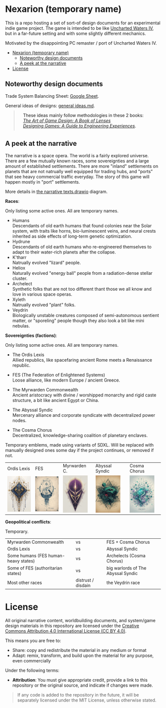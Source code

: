 # Nexarion (temporary name)

This is a repo hosting a set of sort-of design documents for an experimental indie game project. The game is intended to be like [Uncharted Waters IV](https://store.steampowered.com/app/1424800/Uncharted_Waters_IV_HD_Version/), but in a far-future setting and with some slightly different mechanics.

Motivated by the disappointing PC remaster / port of Uncharted Waters IV.

<!-- TOC -->

- [Nexarion (temporary name)](#nexarion-temporary-name)
    - [Noteworthy design documents](#noteworthy-design-documents)
    - [A peek at the narrative](#a-peek-at-the-narrative)
- [License](#license)

<!-- /TOC -->

## Noteworthy design documents

Trade System Balancing Sheet: [Google Sheet](https://docs.google.com/spreadsheets/d/1UFZz6B97ojAMlQY8WkVzC41KoKGSq5iycUdhuf7L4mo/edit?usp=sharing).

General ideas of designs: [general ideas.md](./designs/general%20ideas.md).  
<span style="display:inline-block; margin-left:2em; margin-top: 0.5em; padding: 0.5em 2em; border-left: solid 2px #e0e0e0;">
These ideas mainly follow methodologies in these 2 books:  
[*The Art of Game Design: A Book of Lenses*](https://www.amazon.com/Art-Game-Design-Lenses-Third-dp-1138632058/dp/1138632058)  
[*Designing Games: A Guide to Engineering Experiences*](https://www.amazon.ca/Designing-Games-Guide-Engineering-Experiences/dp/1449337937).
</span>

## A peek at the narrative

The narrative is a space opera. The world is a fairly explored universe. There are a few mutually known races, some sovereignties and a large amount of established settlements. There are more "inland" settlements on planets that are not natrually well equipped for trading hubs, and "ports" that see heavy commercial traffic everyday. The story of this game will happen mostly in "port" settlements.

More details in [the narrative texts.drawio](./narratives/narrative%20world.drawio) diagram.

**Races**:

Only listing some active ones. All are temporary names.

- Humans  
    Descendants of old earth humans that found colonies near the Solar system, with traits like horns, bio-luminescent veins, and neural crests inherited as side effects of long-term genetic optimization.
- Hydrune  
    Descendants of old earth humans who re-engineered themselves to adapt to their water-rich planets after the collapse.
- K'tharr  
    Natrually evolved "lizard" people.
- Heliox  
    Naturally evolved "energy ball" people from a radiation-dense stellar cluster.
- Archelect  
    Synthetic folks that are not too different thant those we all know and love in various space operas.
- Xyleth  
    Natrually evolved "plant" folks.
- Veydrin  
    Biologically unstable creatures composed of semi-autonomous sentient matter, or "sporeling" people though they also look a bit like mini nebulas.

**Sovereignties (factions)**:

Only listing some active ones. All are temporary names.

- The Ordis Lexis  
    Allied republics, like spacefaring ancient Rome meets a Renaissance republic.

- FES (The Federation of Enlightened Systems)  
    Loose alliance, like modern Europe / ancient Greece.

- The Myrwarden Commonwealth  
    Ancient aristocracy with divine / worshipped monarchy and rigid caste structure, a bit like ancient Egypt or China.

- The Abyssal Syndic  
    Mercenary alliance and corporate syndicate with decentralized power nodes.

- The Cosma Chorus  
    Decentralized, knowledge-sharing coalition of planetary enclaves.

Temporary emblems, made using variants of SDXL. Will be replaced with manually designed ones some day if the project continues, or removed if not.

| | | | | |
| -------- | ------- | ------- | ------- | ------- |
|Ordis Lexis| FES | Myrwarden C. | Abyssal Syndic | Cosma Chorus  |
|<img alt="Ordis Lexis emblem" src="./assets/fac_emblem05.png" width="80">|<img alt="FES emblem" src="./assets/fac_emblem04.png" width="80">|<img alt="Myrwarden Commonwealth emblem" src="./assets/fac_emblem01.png" width="80">|<img alt="Abyssal Syndic emblem" src="./assets/fac_emblem03.png" width="80">|<img alt="Cosma Chorus emblem" src="./assets/fac_emblem02.png" width="80">

**Geopolitical conflicts**:

Temporary.

| | | |
| -------- | ------- | ------- |
| Myrwarden Commonwealth    |  vs  | FES + Cosma Chorus |
| Ordis Lexis               |  vs  | Abyssal Syndic |
| Some humans (FES human-heavy states)  |  vs  | Archelects (Cosma Chorus) |
| Some of FES (authoritarian states)  |  vs  | big warlords of The Abyssal Syndic |
| Most other races  |  distrust / disdain  | the Veydrin race |

# License

All original narrative content, worldbuilding documents, and system/game design materials in this repository are licensed under the [Creative Commons Attribution 4.0 International License (CC BY 4.0)](https://creativecommons.org/licenses/by/4.0/).

This means you are free to:
- Share: copy and redistribute the material in any medium or format
- Adapt: remix, transform, and build upon the material for any purpose, even commercially

Under the following terms:
- **Attribution**: You must give appropriate credit, provide a link to this repository or the original source, and indicate if changes were made.

> If any code is added to the repository in the future, it will be separately licensed under the MIT License, unless otherwise stated.
